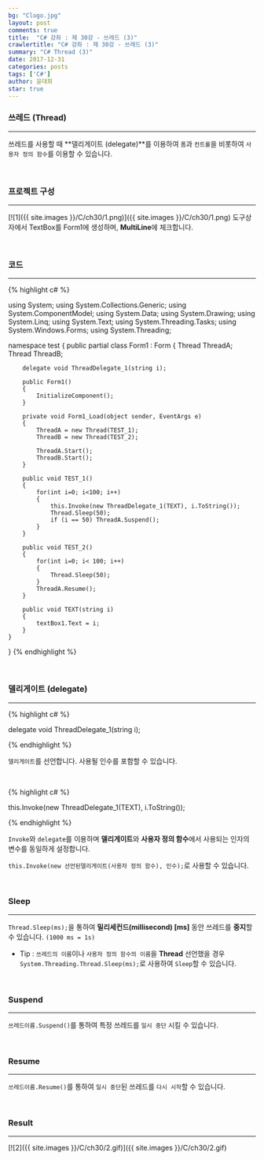 ```yaml
---
bg: "Clogo.jpg"
layout: post
comments: true
title:  "C# 강좌 : 제 30강 - 쓰레드 (3)"
crawlertitle: "C# 강좌 : 제 30강 - 쓰레드 (3)"
summary: "C# Thread (3)"
date: 2017-12-31
categories: posts
tags: ['C#']
author: 윤대희
star: true
---
```


### 쓰레드 (Thread) ###
----------
쓰레드를 사용할 때 **델리게이트 (delegate)**를 이용하여 `폼`과 `컨트롤`을 비롯하여 `사용자 정의 함수`를 이용할 수 있습니다.

<br>

### 프로젝트 구성 ###
----------
[![1]({{ site.images }}/C/ch30/1.png)]({{ site.images }}/C/ch30/1.png)
도구상자에서 TextBox를 Form1에 생성하며, **MultiLine**에 체크합니다.

<br>

### 코드 ###
----------
{% highlight c# %}

using System;
using System.Collections.Generic;
using System.ComponentModel;
using System.Data;
using System.Drawing;
using System.Linq;
using System.Text;
using System.Threading.Tasks;
using System.Windows.Forms;
using System.Threading;

namespace test
{
    public partial class Form1 : Form
    {
        Thread ThreadA;
        Thread ThreadB;

        delegate void ThreadDelegate_1(string i);

        public Form1()
        {
            InitializeComponent();
        }

        private void Form1_Load(object sender, EventArgs e)
        {
            ThreadA = new Thread(TEST_1);
            ThreadB = new Thread(TEST_2);

            ThreadA.Start();
            ThreadB.Start();
        }

        public void TEST_1()
        {
            for(int i=0; i<100; i++)
            {
                this.Invoke(new ThreadDelegate_1(TEXT), i.ToString());
                Thread.Sleep(50);
                if (i == 50) ThreadA.Suspend();
            }
        }

        public void TEST_2()
        {
            for(int i=0; i< 100; i++)
            {
                Thread.Sleep(50);
            }
            ThreadA.Resume();
        }

        public void TEXT(string i)
        {
            textBox1.Text = i;
        }
    }
}
{% endhighlight %}

<br>

### 델리게이트 (delegate) ###
----------

{% highlight c# %}

delegate void ThreadDelegate_1(string i);

{% endhighlight %}

`델리게이트`를 선언합니다. 사용될 인수를 포함할 수 있습니다.

<br>

{% highlight c# %}

this.Invoke(new ThreadDelegate_1(TEXT), i.ToString());

{% endhighlight %}

`Invoke`와 `delegate`를 이용하며 **델리게이트**와 **사용자 정의 함수**에서 사용되는 인자의 변수를 동일하게 설정합니다.

`this.Invoke(new 선언된델리게이트(사용자 정의 함수), 인수);`로 사용할 수 있습니다.

<br>

### Sleep ###
----------
`Thread.Sleep(ms);`을 통하여 **밀리세컨드(millisecond) [ms]** 동안 쓰레드를 **중지**할 수 있습니다. `(1000 ms = 1s)`

* Tip : `쓰레드의 이름`이나 `사용자 정의 함수의 이름`을 **Thread** 선언했을 경우 `System.Threading.Thread.Sleep(ms);`로 사용하여 `Sleep`할 수 있습니다.

<br>

### Suspend ###
----------
`쓰레드이름.Suspend()`를 통하여 특정 쓰레드를 `일시 중단` 시킬 수 있습니다.

<br>

### Resume ###
----------
`쓰레드이름.Resume()`를 통하여 `일시 중단`된 쓰레드를 `다시 시작`할 수 있습니다.

<br>

### Result ###
----------
[![2]({{ site.images }}/C/ch30/2.gif)]({{ site.images }}/C/ch30/2.gif)


